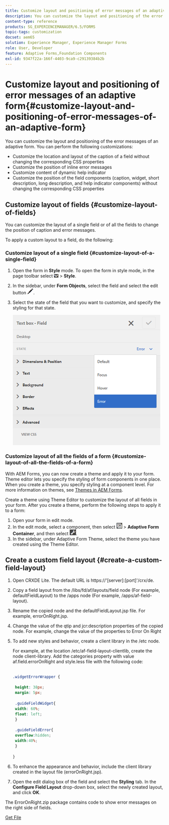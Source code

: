 ```yaml
---
title: Customize layout and positioning of error messages of an adaptive form
description: You can customize the layout and positioning of the error messages of an adaptive for.
content-type: reference
products: SG_EXPERIENCEMANAGER/6.5/FORMS
topic-tags: customization
docset: aem65
solution: Experience Manager, Experience Manager Forms
role: User, Developer
feature: Adaptive Forms,Foundation Components
exl-id: 9347f22a-166f-4403-9ca9-c29139384b2b
---
```

# Customize layout and positioning of error messages of an adaptive form{#customize-layout-and-positioning-of-error-messages-of-an-adaptive-form}

You can customize the layout and positioning of the error messages of an adaptive form. You can perform the following customizations:

* Customize the location and layout of the caption of a field without changing the corresponding CSS properties  
* Customize the position of inline error messages
* Customize content of dynamic help indicator
* Customize the position of the field components (caption, widget, short description, long description, and help indicator components) without changing the corresponding CSS properties

## Customize layout of fields {#customize-layout-of-fields}

You can customize the layout of a single field or of all the fields to change the position of caption and error messages. 

To apply a custom layout to a field, do the following:

### Customize layout of a single field {#customize-layout-of-a-single-field}

1. Open the form in **Style** mode. To open the form in style mode, in the page toolbar select ![canvas-drop-down](assets/canvas-drop-down.png) &gt; **Style**.
1. In the sidebar, under **Form Objects**, select the field and select the edit button ![edit-button](assets/edit-button.png).
1. Select the state of the field that you want to customize, and specify the styling for that state. 

   ![Specifying inline styling of a field](assets/edit-error-state.png)

### Customize layout of all the fields of a form {#customize-layout-of-all-the-fields-of-a-form}

With AEM Forms, you can now create a theme and apply it to your form. Theme editor lets you specify the styling of form components in one place. When you create a theme, you specify styling at a component level. For more information on themes, see [Themes in AEM Forms](../../forms/using/themes.md).

Create a theme using Theme Editor to customize the layout of all fields in your form. After you create a theme, perform the following steps to apply it to a form:

1. Open your form in edit mode. 
1. In the edit mode, select a component, then select ![field-level](assets/field-level.png) &gt; **Adaptive Form Container**, and then select ![cmppr](assets/cmppr.png).
1. In the sidebar, under Adaptive Form Theme, select the theme you have created using the Theme Editor.

## Create a custom field layout {#create-a-custom-field-layout}

1. Open CRXDE Lite. The default URL is https://'[server]:[port]'/crx/de.
1. Copy a field layout from the /libs/fd/af/layouts/field node (For example, defaultFieldLayout) to the /apps node (For example, /apps/af-field-layout).
1. Rename the copied node and the defaultFieldLayout.jsp file. For example, errorOnRight.jsp.  

1. Change the value of the qtip and jcr:description properties of the copied node. For example, change the value of the properties to Error On Right  

1. To add new styles and behavior, create a client library in the /etc node.

   For example, at the location /etc/af-field-layout-clientlib, create the node client-library. Add the categories property with value af.field.errorOnRight and style.less file with the following code:

   ```css
   
   .widgetErrorWrapper {
    
    height: 38px;
    margin: 5px;
   
    .guideFieldWidget{
    width: 60%;
    float: left; 
    }
   
    .guideFieldError{
    overflow:hidden;
    width:40%; 
    }
   
   }

   ```

1. To enhance the appearance and behavior, include the client library created in the layout file (errorOnRight.jsp).
1. Open the edit dialog box of the field and select the **Styling** tab. In the **Configure Field Layout** drop-down box, select the newly created layout, and click **OK**.

The ErrorOnRight.zip package contains code to show error messages on the right side of fields.

[Get File](assets/erroronright.zip)
